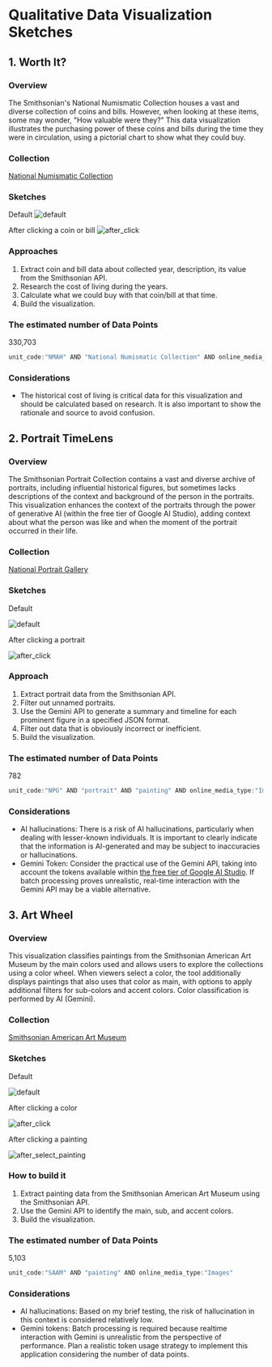 # Qualitative Data Visualization Sketches
## 1. Worth It?

### Overview
The Smithsonian's National Numismatic Collection houses a vast and diverse collection of coins and bills. However, when looking at these items, some may wonder, "How valuable were they?" This data visualization illustrates the purchasing power of these coins and bills during the time they were in circulation, using a pictorial chart to show what they could buy.

### Collection
[National Numismatic Collection](https://www.si.edu/spotlight/national-numismatic-collection)

### Sketches

Default
![default](https://github.com/takumanken/major-studio-1-code/blob/main/qualitative_data/sketch/image/worth_it_1.jpg)

After clicking a coin or bill
![after_click](https://github.com/takumanken/major-studio-1-code/blob/main/qualitative_data/sketch/image/worth_it_2.jpg)

### Approaches
1. Extract coin and bill data about collected year, description, its value from the Smithsonian API.
2. Research the cost of living during the years.
3. Calculate what we could buy with that coin/bill at that time.
4. Build the visualization.

### The estimated number of Data Points
330,703
```javascript
unit_code:"NMAH" AND "National Numismatic Collection" AND online_media_type:"Images"
```

### Considerations
- The historical cost of living is critical data for this visualization and should be calculated based on research. It is also important to show the rationale and source to avoid confusion.


## 2. Portrait TimeLens

### Overview
The Smithsonian Portrait Collection contains a vast and diverse archive of portraits, including influential historical figures, but sometimes lacks descriptions of the context and background of the person in the portraits. This visualization enhances the context of the portraits through the power of generative AI (within the free tier of Google AI Studio), adding context about what the person was like and when the moment of the portrait occurred in their life.

### Collection
[National Portrait Gallery](https://npg.si.edu/home/national-portrait-gallery)

### Sketches

Default

![default](https://github.com/takumanken/major-studio-1-code/blob/main/qualitative_data/sketch/image/timelens_1.jpg)

After clicking a portrait

![after_click](https://github.com/takumanken/major-studio-1-code/blob/main/qualitative_data/sketch/image/timelens_2.jpg)

### Approach
1. Extract portrait data from the Smithsonian API.
2. Filter out unnamed portraits.
3. Use the Gemini API to generate a summary and timeline for each prominent figure in a specified JSON format.
4. Filter out data that is obviously incorrect or inefficient.
5. Build the visualization.

### The estimated number of Data Points
782 
```javascript
unit_code:"NPG" AND "portrait" AND "painting" AND online_media_type:"Images"
```

### Considerations
- AI hallucinations: There is a risk of AI hallucinations, particularly when dealing with lesser-known individuals. It is important to clearly indicate that the information is AI-generated and may be subject to inaccuracies or hallucinations.
- Gemini Token: Consider the practical use of the Gemini API, taking into account the tokens available within [the free tier of Google AI Studio](https://ai.google.dev/pricing). If batch processing proves unrealistic, real-time interaction with the Gemini API may be a viable alternative.

## 3. Art Wheel

### Overview
This visualization classifies paintings from the Smithsonian American Art Museum by the main colors used and allows users to explore the collections using a color wheel. When viewers select a color, the tool additionally displays paintings that also uses that color as main, with options to apply additional filters for sub-colors and accent colors. Color classification is performed by AI (Gemini).

### Collection
[Smithsonian American Art Museum](https://www.si.edu/museums/american-art-museum)

### Sketches

Default

![default](https://github.com/takumanken/major-studio-1-code/blob/main/qualitative_data/sketch/image/art_wheel_1.jpg)

After clicking a color

![after_click](https://github.com/takumanken/major-studio-1-code/blob/main/qualitative_data/sketch/image/art_wheel_2.jpg)

After clicking a painting

![after_select_painting](https://github.com/takumanken/major-studio-1-code/blob/main/qualitative_data/sketch/image/art_wheel_3.jpg)

### How to build it
1. Extract painting data from the Smithsonian American Art Museum using the Smithsonian API.
2. Use the Gemini API to identify the main, sub, and accent colors.
3. Build the visualization.

### The estimated number of Data Points
5,103
```javascript
unit_code:"SAAM" AND "painting" AND online_media_type:"Images"
```

### Considerations
- AI hallucinations: Based on my brief testing, the risk of hallucination in this context is considered relatively low.
- Gemini tokens: Batch processing is required because realtime interaction with Gemini is unrealistic from the perspective of performance. Plan a realistic token usage strategy to implement this application considering the number of data points.